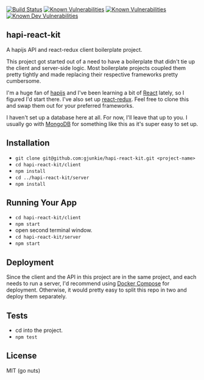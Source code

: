[![Build Status](https://travis-ci.org/gjunkie/hapi-react-kit.svg?branch=master)](https://travis-ci.org/gjunkie/hapi-react-kit) [![Known Vulnerabilities](https://snyk.io/test/github/gjunkie/hapi-react-kit/badge.svg)](https://snyk.io/test/github/gjunkie/hapi-react-kit) [![Known Vulnerabilities](https://david-dm.org/gjunkie/hapi-react-kit.svg)](https://david-dm.org/gjunkie/hapi-react-kit) [![Known Dev Vulnerabilities](https://david-dm.org/gjunkie/hapi-react-kit/dev-status.svg)](https://david-dm.org/gjunkie/hapi-react-kit?type=dev)

## hapi-react-kit

A hapijs API and react-redux client boilerplate project.

This project got started out of a need to have a boilerplate that didn't tie up the client and server-side logic. Most boilerplate projects coupled them pretty tightly and made replacing their respective frameworks pretty cumbersome.

I'm a huge fan of [hapijs](https://hapijs.com/) and I've been learning a bit of [React](https://facebook.github.io/react/) lately, so I figured I'd start there. I've also set up [react-redux](https://github.com/reactjs/react-redux). Feel free to clone this and swap them out for your preferred frameworks.

I haven't set up a database here at all. For now, I'll leave that up to you. I usually go with [MongoDB](https://www.mongodb.com/) for something like this as it's super easy to set up.

## Installation

- `git clone git@github.com:gjunkie/hapi-react-kit.git <project-name>`
- `cd hapi-react-kit/client`
- `npm install`
- `cd ../hapi-react-kit/server`
- `npm install`

## Running Your App

- `cd hapi-react-kit/client`
- `npm start`
- open second terminal window.
- `cd hapi-react-kit/server`
- `npm start`

## Deployment

Since the client and the API in this project are in the same project, and each needs to run a server, I'd recommend using [Docker Compose](https://docs.docker.com/compose/) for deployment. Otherwise, it would pretty easy to split this repo in two and deploy them separately.

## Tests

- cd into the project.
- `npm test`

## License

MIT (go nuts)
